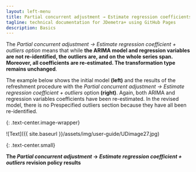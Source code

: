 ```yaml
---
layout: left-menu
title: Partial concurrent adjustment → Estimate regression coefficients + outliers
tagline: technical documentation for JDemetra+ using GitHub Pages
description: Basics
---
```

The *Partial concurrent adjustment → Estimate regression coefficient +
outliers option* means that while **the ARIMA model and regression
variables are not re-identified, the outliers are, and on the
whole series span. Moreover, all coefficients are re-estimated.
The transformation type remains unchanged**.

The example below shows the initial model **(left)** and the
results of the refreshment procedure with the *Partial concurrent
adjustment → Estimate regression coefficient + outliers* option
**(right)**. Again, both ARIMA and regression variables
coefficients have been re-estimated. In the revised model, there is no
Prespecified outliers section because they have all been
re-identified.

{: .text-center.image-wrapper}

![Text]({{ site.baseurl }}/assets/img/user-guide/UDimage27.jpg)

{: .text-center.small}

**The *Partial concurrent adjustment* → *Estimate regression coefficient + outliers* revision policy results**

